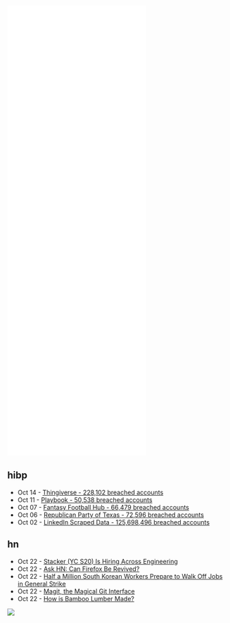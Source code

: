 ![Metrics](https://raw.githubusercontent.com/phixion/phixion/master/metrics.svg)

## hibp

<!--
for https://github.com/phixion/phixion/blob/main/.github/workflows/feeds.yml
-->
<!--START_SECTION:haveibeenpwnd-->
- Oct 14 - [Thingiverse - 228,102 breached accounts](https://haveibeenpwned.com/PwnedWebsites#Thingiverse)
- Oct 11 - [Playbook - 50,538 breached accounts](https://haveibeenpwned.com/PwnedWebsites#Playbook)
- Oct 07 - [Fantasy Football Hub - 66,479 breached accounts](https://haveibeenpwned.com/PwnedWebsites#FantasyFootballHub)
- Oct 06 - [Republican Party of Texas - 72,596 breached accounts](https://haveibeenpwned.com/PwnedWebsites#RepublicanPartyOfTexas)
- Oct 02 - [LinkedIn Scraped Data - 125,698,496 breached accounts](https://haveibeenpwned.com/PwnedWebsites#LinkedInScrape)
<!--END_SECTION:haveibeenpwnd-->

## hn

<!--
for https://github.com/phixion/phixion/blob/main/.github/workflows/feeds.yml
-->
<!--START_SECTION:hn-->
- Oct 22 - [Stacker (YC S20) Is Hiring Across Engineering](https://www.stackerhq.com/careers#job-listing)
- Oct 22 - [Ask HN: Can Firefox Be Revived?](https://news.ycombinator.com/item?id=28954390)
- Oct 22 - [Half a Million South Korean Workers Prepare to Walk Off Jobs in General Strike](https://truthout.org/articles/half-a-million-south-korean-workers-prepare-to-walk-off-jobs-in-general-strike/)
- Oct 22 - [Magit, the Magical Git Interface](https://emacsair.me/2017/09/01/the-magical-git-interface/)
- Oct 22 - [How is Bamboo Lumber Made?](https://www.bambooimport.com/en/how-is-bamboo-lumber-made)
<!--END_SECTION:hn-->

<!--
for https://yhype.me
-->
![](https://hit.yhype.me/github/profile?user_id=13013670)
